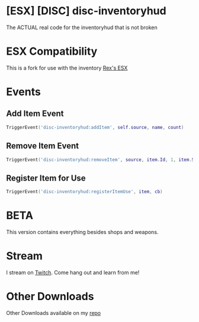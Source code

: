 # [ESX] [DISC] disc-inventoryhud
The ACTUAL real code for the inventoryhud that is not broken

# ESX Compatibility

This is a fork for use with the inventory [Rex's ESX](https://github.com/rex2630/es_extended)

# Events

## Add Item Event

```lua
TriggerEvent('disc-inventoryhud:addItem', self.source, name, count)
```

## Remove Item Event

```lua
TriggerEvent('disc-inventoryhud:removeItem', source, item.Id, 1, item.Slot, item.Inventory)
```

## Register Item for Use

```lua
TriggerEvent('disc-inventoryhud:registerItemUse', item, cb)
```

# BETA

This version contains everything besides shops and weapons. 

# Stream

I stream on [Twitch](https://www.twitch.tv/DiscworldZA). Come hang out and learn from me!

# Other Downloads

Other Downloads available on my [repo](https://github.com/DiscworldZA/gta-resources)
